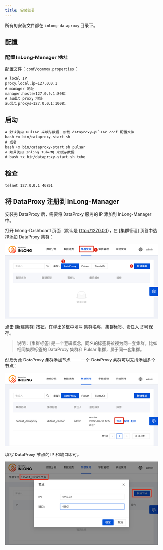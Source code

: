 ```yaml
---
title: 安装部署
---
```


所有的安装文件都在 `inlong-dataproxy` 目录下。

## 配置

### 配置 InLong-Manager 地址

配置文件：`conf/common.properties`：

```
# local IP
proxy.local.ip=127.0.0.1
# manager 地址
manager.hosts=127.0.0.1:8083
# audit proxy 地址
audit.proxys=127.0.0.1:10081
```

## 启动

```
# 默认使用 Pulsar 来缓存数据，加载 dataproxy-pulsar.conf 配置文件
bash +x bin/dataproxy-start.sh
# 或者
bash +x bin/dataproxy-start.sh pulsar
# 如果使用 Inlong TubeMQ 来缓存数据
# bash +x bin/dataproxy-start.sh tube
```

## 检查

```
telnet 127.0.0.1 46801
```

## 将 DataProxy 注册到 InLong-Manager

安装完 DataProxy 后，需要将 DataProxy 服务的 IP 添加到 InLong-Manager 中。

打开 Inlong-Dashboard 页面（默认是 <http://127.0.0.1>），在 [集群管理] 页签中选择添加 DataProxy 集群：

![](img/dp_cluster_cn.png)

点击 [新建集群] 按钮，在弹出的框中填写 集群名称、集群标签、责任人 即可保存。

> 说明：[集群标签] 是一个逻辑概念，同名的标签将被视为同一套集群，比如相同集群标签的 DataProxy 集群和 Pulsar 集群，属于同一套集群。

然后为此 DataProxy 集群添加节点 —— 一个 DataProxy 集群可以支持添加多个节点：

![](img/dp_cluster_node_cn.png)

填写 DataProxy 节点的 IP 和端口即可。

![](img/dp_cluster_node_save_cn.png)
